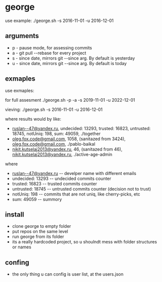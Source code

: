 # george

use example: ./george.sh -s 2016-11-01 -u 2016-12-01

## arguments
* p - pause mode, for assessing commits
* a - git pull --rebase for every project
* s - since date, mirrors git --since arg. By default is yesterday
* u -  since date, mirrors git --since arg. By default is today


## exmaples
use exmaples:

for full assesment
./george.sh -p -a -s 2019-11-01 -u 2022-12-01

vieving:
./george.sh -s 2016-11-01 -u 2016-12-01

where results would by like:
* ruslan--47@yandex.ru, undecided: 13293, trusted: 16823, untrusted: 18745, notUniq: 198, sum: 49059, ./together
* oleg.fox.code@gmail.com, 1058, (sanitazed from 3424), oleg.fox.code@gmail.com, ./pablo-baikal
* nikit.kutselaj2013@yandex.ru, 46, (sanitazed from 46), nikit.kutselaj2013@yandex.ru, ./active-age-admin

where
* ruslan--47@yandex.ru -- develper name with different emails
* undecided: 13293 -- undecided commits counter
* trusted: 16823 -- trusted commits counter
* untrusted: 18745 -- untrusted commits counter (decision not to trust)
* notUniq: 198 -- commits that are not uniq, like cherry-picks, etc
* sum: 49059 -- summory


## install
* clone george to empty folder
* put repos on the same level
* run george from its folder
* its a really hardcoded project, so u shoulndt mess with folder structures or names


## confing
* the only thing u can config is user list, at the users.json
